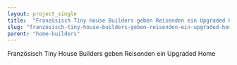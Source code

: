 ```yaml
---
layout: project_single
title:  "Französisch Tiny House Builders geben Reisenden ein Upgraded Home"
slug: "franzosisch-tiny-house-builders-geben-reisenden-ein-upgraded-home"
parent: "home-builders"
---
```

Französisch Tiny House Builders geben Reisenden ein Upgraded Home